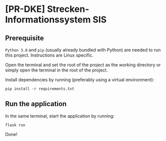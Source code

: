 # [PR-DKE] Strecken-Informationssystem SIS

## Prerequisite

```Python 3.8``` and ```pip``` (usually already bundled with Python) are needed to run this project. Instructions are Linux specific.

Open the terminal and set the root of the project as the working directory or simply open the terminal in the root of the project. 

Install dependencies by running (preferably using a virtual environment):
```
pip install -r requirements.txt
```

## Run the application

In the same terminal, start the application by running:
```
flask run
```

Done!
